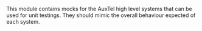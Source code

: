 
This module contains mocks for the AuxTel high level systems that can be used
for unit testings. They should mimic the overall behaviour expected of each
system.
